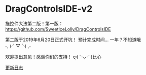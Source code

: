 # DragControlsIDE-v2
拖控件大法第二版！第一版：https://github.com/SweetIceLolly/DragControlsIDE

第二版于2019年6月20日正式开坑！
预计完成时间... 一年？不知道哦 ╮(╯▽╰)╭

欢迎提出意见！感谢你们的支持！ ღ( ´･ᴗ･` )比心

[更新日志](CommitLog.md)
